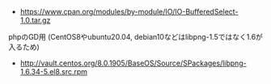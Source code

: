 * https://www.cpan.org/modules/by-module/IO/IO-BufferedSelect-1.0.tar.gz


phpのGD用 (CentOS8やubuntu20.04, debian10などはlibpng-1.5ではなく1.6が入るため)

* http://vault.centos.org/8.0.1905/BaseOS/Source/SPackages/libpng-1.6.34-5.el8.src.rpm

